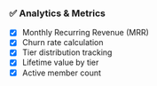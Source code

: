 ### ✅ Analytics & Metrics

- [x] Monthly Recurring Revenue (MRR)
- [x] Churn rate calculation
- [x] Tier distribution tracking
- [x] Lifetime value by tier
- [x] Active member count
